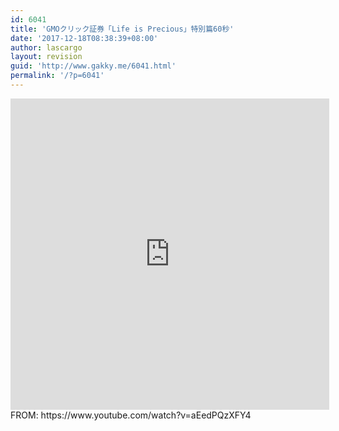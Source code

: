 ```yaml
---
id: 6041
title: 'GMOクリック証券「Life is Precious」特別篇60秒'
date: '2017-12-18T08:38:39+08:00'
author: lascargo
layout: revision
guid: 'http://www.gakky.me/6041.html'
permalink: '/?p=6041'
---
```


<iframe frameborder="0" height="498" src="http://player.youku.com/embed/XMzI0MDY3NzY5Ng==" width="510"></iframe>  
FROM: https://www.youtube.com/watch?v=aEedPQzXFY4